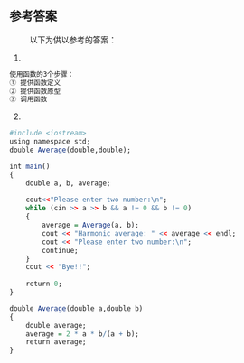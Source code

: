 ## 参考答案

&nbsp;&nbsp;&nbsp;&nbsp;&nbsp;&nbsp;&nbsp;&nbsp;
以下为供以参考的答案：

1. 

```r
使用函数的3个步骤：
① 提供函数定义
② 提供函数原型
③ 调用函数
```

2. 

```r
#include <iostream>
using namespace std;
double Average(double,double);

int main()
{
	double a, b, average;
	
	cout<<"Please enter two number:\n";
	while (cin >> a >> b && a != 0 && b != 0)
	{
		average = Average(a, b);
		cout << "Harmonic average: " << average << endl;
		cout << "Please enter two number:\n";
		continue;
	}
	cout << "Bye!!";
	
	return 0;
}

double Average(double a,double b)
{
	double average;
	average = 2 * a * b/(a + b);
	return average;
}
```
